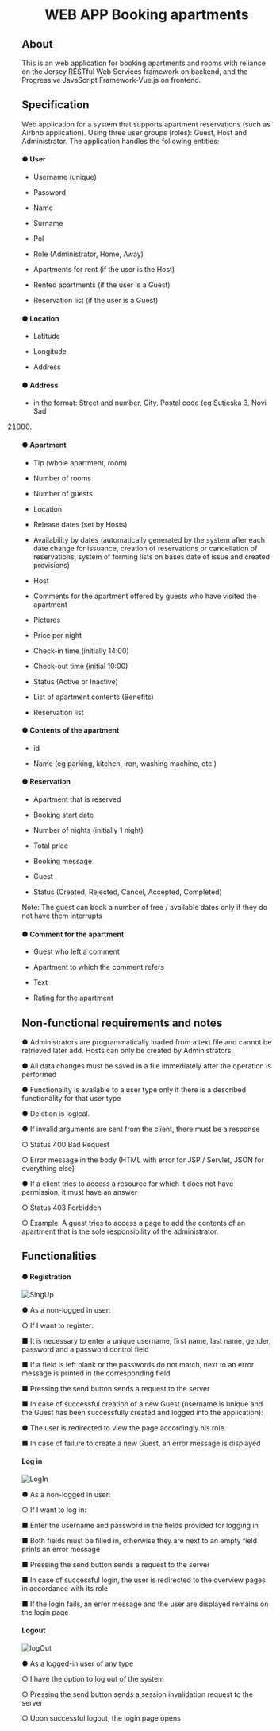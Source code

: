 <h1 align = "center"> WEB APP Booking apartments </h1>

## About

This is an web application for booking apartments and rooms with reliance on the Jersey RESTful Web Services framework on backend, and the Progressive JavaScript Framework-Vue.js on frontend.  

## Specification

Web application for a system that supports apartment reservations (such as Airbnb
application). Using three user groups (roles): Guest, Host and Administrator.
The application handles the following entities:

#### ● User

- Username (unique)

- Password

- Name

- Surname

- Pol

- Role (Administrator, Home, Away)

- Apartments for rent (if the user is the Host)

- Rented apartments (if the user is a Guest)

- Reservation list (if the user is a Guest)

#### ● Location

- Latitude

- Longitude

- Address

#### ● Address

- in the format: Street and number, City, Postal code (eg Sutjeska 3, Novi Sad
21000)

#### ● Apartment

- Tip (whole apartment, room)

- Number of rooms

- Number of guests

- Location

- Release dates (set by Hosts)

- Availability by dates (automatically generated by the system after each date change for
issuance, creation of reservations or cancellation of reservations, system of forming lists on bases
date of issue and created provisions) 

- Host

- Comments for the apartment offered by guests who have visited the apartment

- Pictures

- Price per night

- Check-in time (initially 14:00)

- Check-out time (initial 10:00)

- Status (Active or Inactive)

- List of apartment contents (Benefits)

- Reservation list


#### ● Contents of the apartment 

- id

- Name (eg parking, kitchen, iron, washing machine, etc.)


#### ● Reservation

- Apartment that is reserved

- Booking start date

- Number of nights (initially 1 night)

- Total price

- Booking message

- Guest

- Status (Created, Rejected, Cancel, Accepted, Completed)

Note: The guest can book a number of free / available dates only if they do not have them
interrupts

#### ● Comment for the apartment

- Guest who left a comment

- Apartment to which the comment refers

- Text

- Rating for the apartment

## Non-functional requirements and notes

● Administrators are programmatically loaded from a text file and cannot be retrieved later
add. Hosts can only be created by Administrators.

● All data changes must be saved in a file immediately after the operation is performed

● Functionality is available to a user type only if there is a described functionality for that
user type

● Deletion is logical.

● If invalid arguments are sent from the client, there must be a response

  ○ Status 400 Bad Request

  ○ Error message in the body (HTML with error for JSP / Servlet, JSON for everything else)

● If a client tries to access a resource for which it does not have permission, it must have an answer

  ○ Status 403 Forbidden
  
  ○ Example: A guest tries to access a page to add the contents of an apartment that
    is the sole responsibility of the administrator.
  

## Functionalities

#### ● Registration
![SingUp](https://user-images.githubusercontent.com/49925421/88675446-3e56f680-d0eb-11ea-9e86-44c1947a8d59.jpg)

● As a non-logged in user:

○ If I want to register:

■ It is necessary to enter a unique username, first name, last name, gender, password
and a password control field

■ If a field is left blank or the passwords do not match, next to
an error message is printed in the corresponding field

■ Pressing the send button sends a request to the server

■ In case of successful creation of a new Guest (username is
unique and the Guest has been successfully created and logged into the application):

● The user is redirected to view the page accordingly
his role

■ In case of failure to create a new Guest, an error message is displayed


#### Log in

![LogIn](https://user-images.githubusercontent.com/49925421/88675620-63e40000-d0eb-11ea-9635-0d2568c4fe70.jpg)

● As a non-logged in user:

○ If I want to log in:

■ Enter the username and password in the fields provided for logging in

■ Both fields must be filled in, otherwise they are next to an empty field
prints an error message

■ Pressing the send button sends a request to the server

■ In case of successful login, the user is redirected to the overview
pages in accordance with its role

■ If the login fails, an error message and the user are displayed
remains on the login page

#### Logout

![logOut](https://user-images.githubusercontent.com/49925421/88675872-b6252100-d0eb-11ea-8254-f955c0bcacd6.jpg)

● As a logged-in user of any type

  ○ I have the option to log out of the system

  ○ Pressing the send button sends a session invalidation request to the server

  ○ Upon successful logout, the login page opens
